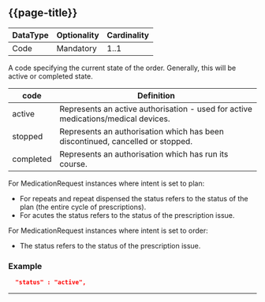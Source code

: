 ## {{page-title}}

<table data-responsive class="nhsd-!t-margin-bottom-6">
    <thead>
        <tr>
            <th data-no-sort>DataType</th>
            <th data-no-sort>Optionality</th>
            <th data-no-sort>Cardinality</th>
        </tr>
    </thead>
    <tbody>
      <tr>
        <td>Code</td>
        <td>Mandatory</td>
        <td>1..1</td>
      </tr>
    </tbody>
</table>

A code specifying the current state of the order. Generally, this will be active or completed state.

<table data-responsive>
    <thead>
        <tr>
            <th>code</th>
            <th>Definition</th>
        </tr>
    </thead>
    <tbody>
      <tr>
        <td>active</td>
        <td>Represents an active authorisation - used for active medications/medical devices.</td>
      </tr>
      <tr>
        <td>stopped</td>
        <td>Represents an authorisation which has been discontinued, cancelled or stopped.</td>
      </tr>
      <tr>
        <td>completed</td>
        <td>Represents an authorisation which has run its course.</td>
      </tr>
    </tbody>
</table>

For MedicationRequest instances where intent is set to plan:
*   For repeats and repeat dispensed the status refers to the status of the plan (the entire cycle of prescriptions).
*   For acutes the status refers to the status of the prescription issue.

For MedicationRequest instances where intent is set to order:

*  The status refers to the status of the prescription issue.

### Example
``` json
  "status" : "active",
```

---